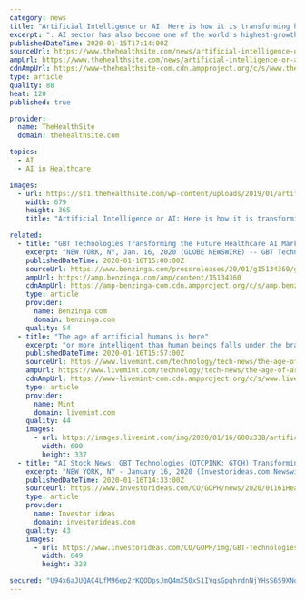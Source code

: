 ```yaml
---
category: news
title: "Artificial Intelligence or AI: Here is how it is transforming healthcare"
excerpt: ". AI sector has also become one of the world's highest-growth industries. ©Shutterstock. Making a breakthrough in healthcare, researchers at the University of Warwick have developed a new Artificial Intelligence (AI)-based technique that can detect low ..."
publishedDateTime: 2020-01-15T17:14:00Z
sourceUrl: https://www.thehealthsite.com/news/artificial-intelligence-or-ai-here-is-how-it-is-transforming-healthcare-722335/
ampUrl: https://www.thehealthsite.com/news/artificial-intelligence-or-ai-here-is-how-it-is-transforming-healthcare-722335/amp/
cdnAmpUrl: https://www-thehealthsite-com.cdn.ampproject.org/c/s/www.thehealthsite.com/news/artificial-intelligence-or-ai-here-is-how-it-is-transforming-healthcare-722335/amp/
type: article
quality: 88
heat: 120
published: true

provider:
  name: TheHealthSite
  domain: thehealthsite.com

topics:
  - AI
  - AI in Healthcare

images:
  - url: https://st1.thehealthsite.com/wp-content/uploads/2019/01/artificial-intelligence.jpg
    width: 679
    height: 365
    title: "Artificial Intelligence or AI: Here is how it is transforming healthcare"

related:
  - title: "GBT Technologies Transforming the Future Healthcare AI Market"
    excerpt: "NEW YORK, NY, Jan. 16, 2020 (GLOBE NEWSWIRE) -- GBT Technologies, Inc. (OTC:GTCH) (GBT) is among a handful of companies that are developing Artificial Intelligence (AI) and Internet of Things (IoT) solutions that are expected to transform the future of the healthcare industry. Both segments of the industry, AI and IoT, are growing ..."
    publishedDateTime: 2020-01-16T15:00:00Z
    sourceUrl: https://www.benzinga.com/pressreleases/20/01/g15134360/gbt-technologies-transforming-the-future-healthcare-ai-market
    ampUrl: https://amp.benzinga.com/amp/content/15134360
    cdnAmpUrl: https://amp-benzinga-com.cdn.ampproject.org/c/s/amp.benzinga.com/amp/content/15134360
    type: article
    provider:
      name: Benzinga.com
      domain: benzinga.com
    quality: 54
  - title: "The age of artificial humans is here"
    excerpt: "or more intelligent than human beings falls under the brand of artificial general intelligence (AGI). In fact, Cross referred to Soul Machines as an “AGI research\" company instead of an AI research firm. AGI is pretty much every world-dominating robot or AI you have seen in movies, like, say, The Terminator or Avengers: Age of Ultron."
    publishedDateTime: 2020-01-16T15:57:00Z
    sourceUrl: https://www.livemint.com/technology/tech-news/the-age-of-artificial-humans-is-here-11579187404431.html
    ampUrl: https://www.livemint.com/technology/tech-news/the-age-of-artificial-humans-is-here/amp-11579187404431.html
    cdnAmpUrl: https://www-livemint-com.cdn.ampproject.org/c/s/www.livemint.com/technology/tech-news/the-age-of-artificial-humans-is-here/amp-11579187404431.html
    type: article
    provider:
      name: Mint
      domain: livemint.com
    quality: 44
    images:
      - url: https://images.livemint.com/img/2020/01/16/600x338/artificialhuman_1579187524244.jpg
        width: 600
        height: 337
  - title: "AI Stock News: GBT Technologies (OTCPINK: GTCH) Transforming the Future Healthcare AI Market"
    excerpt: "NEW YORK, NY - January 16, 2020 (Investorideas.com Newswire) GBT Technologies Inc. (OTCPINK: GTCH) (GBT), is among a handful of companies that are developing Artificial Intelligence (AI) and Internet of Things (IoT) solutions that are expected to transform the future of the healthcare industry. Both segments of the industry, AI and IoT ..."
    publishedDateTime: 2020-01-16T14:33:00Z
    sourceUrl: https://www.investorideas.com/CO/GOPH/news/2020/01161Healthcare-AI.asp
    type: article
    provider:
      name: Investor ideas
      domain: investorideas.com
    quality: 43
    images:
      - url: https://www.investorideas.com/CO/GOPH/img/GBT-Technologies.jpg
        width: 649
        height: 328

secured: "U94x6aJUQAC4LfM96ep2rKQODpsJmQ4mX50xS1IYqsGpqhrdnNjYHsS6S9XNolpHbswQxbPzmgXkJd4NTzcoJxOdDOBcHgAIq5hkr8STb7/Ggu1U+nANLJjXW0leue636B1IVYx4LUSYqTalsTI1ogZPD0XTe5NomJzAH1LgfPDi+wrSSo8+hkcDBniiSGrRQp+zm5H+WOwP0ATqWT8plozO9Z4T7w0fdtvEWpNEm8SijN2W9Jv8jA61UNSR8vIVHl/gyPw2v0yyxmtzGX+L2AIDze1eS5EVAX0IhjBIysI=;DePzMFYyNaPtWXvC49pRnA=="
---
```



